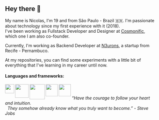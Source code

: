 ## Hey there 👋

My name is Nicolas, I'm 19 and from São Paulo - Brazil 🇧🇷. I'm passionate about technology since my first experience with it (2018).<br/>
I've been working as Fullstack Developer and Designer at [Cosmonific](https://www.cosmonific.com), which one I am also co-founder.

Currently, I'm working as Backend Developer at [N3urons](https://www.n3urons.com), a startup from Recife - Pernambuco.

At my repositories, you can find some experiments with a little bit of everything that I've learning in my career until now.

#### Languages and frameworks:

<img src="https://assets.fontsinuse.com/static/use-media-items/17/16215/full-1052x1052/56702c8b/js.png?resolution=0" width="30" align="left" /> 
<img src="https://upload.wikimedia.org/wikipedia/commons/thumb/a/a7/React-icon.svg/1280px-React-icon.svg.png" width="45" align="left" /> 
<img src="https://upload.wikimedia.org/wikipedia/commons/thumb/8/8e/Nextjs-logo.svg/800px-Nextjs-logo.svg.png" width="50" align="left" /> 
<img src="https://cdn.iconscout.com/icon/free/png-256/nodejs-226032.png" width="40" align="left" /> 
<img src="https://d33wubrfki0l68.cloudfront.net/e937e774cbbe23635999615ad5d7732decad182a/26072/logo-small.ede75a6b.svg" width="40" align="left" /> 
<!-- <img src="https://cdn.iconscout.com/icon/free/png-512/php-2038871-1720084.png" width="40" align="left" /> -->
<!-- <img src="https://cdn3.iconfinder.com/data/icons/logos-and-brands-adobe/512/267_Python-512.png" width="35" align="left" /> -->
<!-- <img src="https://cdn.iconscout.com/icon/free/png-512/django-12-1175186.png" width="40" /> -->
<br />

###### “Have the courage to follow your heart and intuition.<br/>&nbsp;&nbsp;They somehow already know what you truly want to become.” - Steve Jobs
